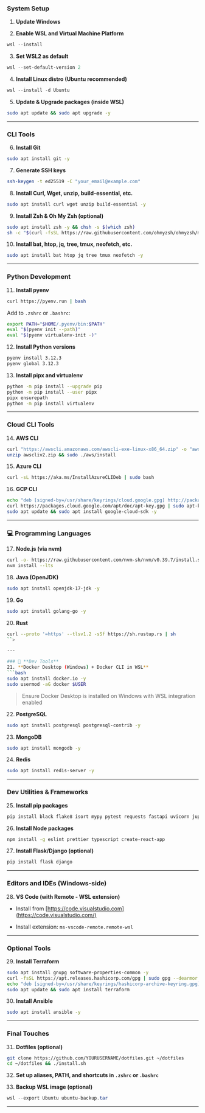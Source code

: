 ### **System Setup**

1.  **Update Windows**
    
2.  **Enable WSL and Virtual Machine Platform**
    

```powershell
wsl --install
```

3.  **Set WSL2 as default**

```powershell
wsl --set-default-version 2
```

4.  **Install Linux distro (Ubuntu recommended)**

```powershell
wsl --install -d Ubuntu
```

5.  **Update & Upgrade packages (inside WSL)**

```bash
sudo apt update && sudo apt upgrade -y
```

* * *

### **CLI Tools**

6.  **Install Git**

```bash
sudo apt install git -y
```

7.  **Generate SSH keys**

```bash
ssh-keygen -t ed25519 -C "your_email@example.com"
```

8.  **Install Curl, Wget, unzip, build-essential, etc.**

```bash
sudo apt install curl wget unzip build-essential -y
```

9.  **Install Zsh & Oh My Zsh (optional)**

```bash
sudo apt install zsh -y && chsh -s $(which zsh)
sh -c "$(curl -fsSL https://raw.githubusercontent.com/ohmyzsh/ohmyzsh/master/tools/install.sh)"
```

10. **Install bat, htop, jq, tree, tmux, neofetch, etc.**

```bash
sudo apt install bat htop jq tree tmux neofetch -y
```

* * *

### **Python Development**

11. **Install pyenv**

```bash
curl https://pyenv.run | bash
```

Add to `.zshrc` or `.bashrc`:

```bash
export PATH="$HOME/.pyenv/bin:$PATH"
eval "$(pyenv init --path)"
eval "$(pyenv virtualenv-init -)"
```

12. **Install Python versions**

```bash
pyenv install 3.12.3
pyenv global 3.12.3
```

13. **Install pipx and virtualenv**

```bash
python -m pip install --upgrade pip
python -m pip install --user pipx
pipx ensurepath
python -m pip install virtualenv
```

* * *

### **Cloud CLI Tools**

14. **AWS CLI**

```bash
curl "https://awscli.amazonaws.com/awscli-exe-linux-x86_64.zip" -o "awscliv2.zip"
unzip awscliv2.zip && sudo ./aws/install
```

15. **Azure CLI**

```bash
curl -sL https://aka.ms/InstallAzureCLIDeb | sudo bash
```

16. **GCP CLI**

```bash
echo "deb [signed-by=/usr/share/keyrings/cloud.google.gpg] http://packages.cloud.google.com/apt cloud-sdk main" | sudo tee -a /etc/apt/sources.list.d/google-cloud-sdk.list
curl https://packages.cloud.google.com/apt/doc/apt-key.gpg | sudo apt-key --keyring /usr/share/keyrings/cloud.google.gpg add -
sudo apt update && sudo apt install google-cloud-sdk -y
```

* * *

### 💻 **Programming Languages**

17. **Node.js (via nvm)**

```bash
curl -o- https://raw.githubusercontent.com/nvm-sh/nvm/v0.39.7/install.sh | bash
nvm install --lts
```

18. **Java (OpenJDK)**

```bash
sudo apt install openjdk-17-jdk -y
```

19. **Go**

```bash
sudo apt install golang-go -y
```

20. **Rust**

```bash
curl --proto '=https' --tlsv1.2 -sSf https://sh.rustup.rs | sh
``>

---

### 🧪 **Dev Tools**
21. **Docker Desktop (Windows) + Docker CLI in WSL**
```bash
sudo apt install docker.io -y
sudo usermod -aG docker $USER
```

> Ensure Docker Desktop is installed on Windows with WSL integration enabled

22. **PostgreSQL**

```bash
sudo apt install postgresql postgresql-contrib -y
```

23. **MongoDB**

```bash
sudo apt install mongodb -y
```

24. **Redis**

```bash
sudo apt install redis-server -y
```

* * *

### **Dev Utilities & Frameworks**

25. **Install pip packages**

```bash
pip install black flake8 isort mypy pytest requests fastapi uvicorn jupyter
```

26. **Install Node packages**

```bash
npm install -g eslint prettier typescript create-react-app
```

27. **Install Flask/Django (optional)**

```bash
pip install flask django
```

* * *

### **Editors and IDEs (Windows-side)**

28. **VS Code (with Remote - WSL extension)**

- Install from [https://code.visualstudio.com](https://code.visualstudio.com/)
    
- Install extension: `ms-vscode-remote.remote-wsl`
    

* * *

### **Optional Tools**

29. **Install Terraform**

```bash
sudo apt install gnupg software-properties-common -y
curl -fsSL https://apt.releases.hashicorp.com/gpg | sudo gpg --dearmor -o /usr/share/keyrings/hashicorp-archive-keyring.gpg
echo "deb [signed-by=/usr/share/keyrings/hashicorp-archive-keyring.gpg] https://apt.releases.hashicorp.com $(lsb_release -cs) main" | sudo tee /etc/apt/sources.list.d/hashicorp.list
sudo apt update && sudo apt install terraform
```

30. **Install Ansible**

```bash
sudo apt install ansible -y
```

* * *

### **Final Touches**

31. **Dotfiles (optional)**

```bash
git clone https://github.com/YOURUSERNAME/dotfiles.git ~/dotfiles
cd ~/dotfiles && ./install.sh
```

32. **Set up aliases, PATH, and shortcuts in `.zshrc` or `.bashrc`**
    
33. **Backup WSL image (optional)**
    

```powershell
wsl --export Ubuntu ubuntu-backup.tar
```

* * *

&nbsp;
